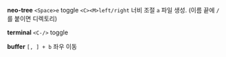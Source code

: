 
**neo-tree**
`<Space>e` toggle
`<C><M>left/right` 너비 조절
`a` 파일 생성. (이름 끝에 `/` 를 붙이면 디렉토리)


**terminal**
`<C-/>` toggle


**buffer**
`[, ] + b` 좌우 이동
